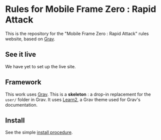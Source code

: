 Rules for Mobile Frame Zero : Rapid Attack
==========================================

This is the repository for the "Mobile Frame Zero : Rapid Attack" rules website, based on [Grav](https://getgrav.org/).

## See it live

We have yet to set up the live site.

## Framework

This work uses [Grav](https://getgrav.org/).
This is a **skeleton** : a drop-in replacement for the `user/` folder in Grav.
It uses [Learn2](https://github.com/getgrav/grav-theme-learn2), a Grav theme used for Grav's documentation.

## Install

See the simple [install procedure](INSTALL.md).